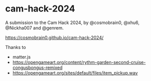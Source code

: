 # cam-hack-2024
A submission to the Cam Hack 2024, by @cosmobrain0, @xhu6, @Nickha007 and @genrem.

https://cosmobrain0.github.io/cam-hack-2024/

Thanks to
- matter.js
- https://opengameart.org/content/rythm-garden-second-cruise-congusbongus-remixed
- https://opengameart.org/sites/default/files/item_pickup.wav

